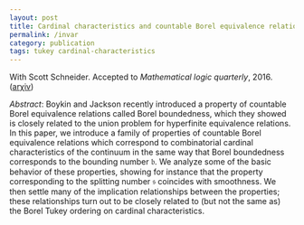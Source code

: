 ```yaml
---
layout: post
title: Cardinal characteristics and countable Borel equivalence relations
permalink: /invar
category: publication
tags: tukey cardinal-characteristics
---
```


With Scott Schneider. Accepted to *Mathematical logic quarterly*, 2016. ([ar&chi;iv](http://arxiv.org/abs/1103.2312))<!--more-->

*Abstract*: Boykin and Jackson recently introduced a property of countable Borel equivalence relations called Borel boundedness, which they showed is closely related to the union problem for hyperfinite equivalence relations. In this paper, we introduce a family of properties of countable Borel equivalence relations which correspond to combinatorial cardinal characteristics of the continuum in the same way that Borel boundedness corresponds to the bounding number $\mathfrak b$.  We analyze some of the basic behavior of these properties, showing for instance that the property corresponding to the splitting number $\mathfrak s$ coincides with smoothness.  We then settle many of the implication relationships between the properties; these relationships turn out to be closely related to (but not the same as) the Borel Tukey ordering on cardinal characteristics.
